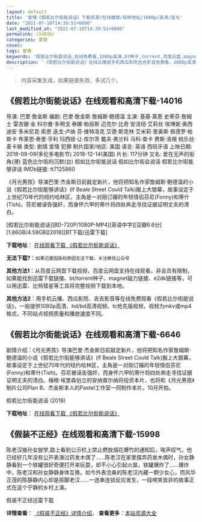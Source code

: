 ```yaml
---
layout: default
title: '爱情《假若比尔街能说话》下载资源/在线播放/视频地址/1080p/高清/蓝光'
date: "2021-07-10T14:39:51+0800"
last_modified_at: "2021-07-10T14:39:51+0800"
permalink: /14016/
categories: 爱情
cover:
tags: 爱情
keywords: '假若比尔街能说话,在线免费看,1080p高清,bt种子,torrent,百度云盘,magnet,磁力链,迅雷下载资源'
description: '《假若比尔街能说话》在线云播放手机西瓜影院吉吉影音免费看，1080p高清bd/hd未删减完整版和tc抢先枪版，mkv/mp4格式，附带bt/torrent种子、magnet/磁力链、百度云盘、网盘资源迅雷下载链接'
---
```


>内容采集生成，如果链接失效，多试几个。


## 《假若比尔街能说话》在线观看和高清下载-14016

导演: 巴里·詹金斯 编剧: 巴里·詹金斯 詹姆斯·鲍德温 主演: 基基·莱恩 史蒂芬·詹姆士 雷吉娜·金 科尔曼·多明戈 泰娜·帕丽斯 迈克尔·比奇 安洁纽·艾莉丝 埃博妮·奥西迪安 多米尼克·索恩 迭戈·卢纳 芬·维特洛克 艾德·斯克林 艾米莉·里奥斯 佩德罗·帕斯卡 布莱恩·泰里·亨利 玛西娅·让·库尔茨 戴夫·弗兰科 马科·查卡 费斯·洛根 桃乐丝·麦卡锡 类型: 剧情 爱情 犯罪 制片国家/地区: 美国 语言: 英语 西班牙语 上映日期: 2018-09-09(多伦多电影节) 2018-12-14(美国) 片长: 117分钟 又名: 爱在无声的街角(港) 蓝色比尔街的沉默(台) 假如比尔街能说话 假如比尔街会说话 假若比尔街能够讲话 IMDb链接: tt7125860

《月光男孩》导演巴里·杰金斯日前敲定新片，他将把知名作家詹姆斯·鲍德温的小说《假若比尔街能够讲话》(If Beale Street Could Talk)搬上大银幕，故事设定于上世纪70年代的纽约哈林区，主角是一对刚订婚的年轻情侣芬尼(Fonny)和蒂什(Tish)。芬尼被诬告强奸，而身怀六甲的蒂什将四处奔走寻找证据证明丈夫的清白。


[假若比尔街能说话][BD-720P/1080P-MP4][英语中字][豆瓣6.6分][1.86GB/4.59GB][2018][BT下载/迅雷下载]

**下载地址**： [在线观看下载 《假若比尔街能说话》](https://www.btdx8.com/torrent/jrbejnsh_2018.html) 


**无法下载?**：`如果迅雷因版权原因无法下载，关注微信公众号 `

**其他方法1**：从百度云网盘下载视频，百度云网盘支持在线观看，非会员有限制，如果能找到迅雷下载链接、bt/torrent种子、magnet磁力链接、e2dk链接等，可以用迅雷、比特彗星等工具将完整视频下载到本地。

**其他方法2**：用手机云播、西瓜影院、吉吉影音等在线免费观看《假若比尔街能说话》，一般提供1080p高清、hd/bd高清视频、tc抢先版视频，视频为mkv或mp4格式，不同站点视频质量和播放速度不同。


## 《假若比尔街能说话》在线观看和高清下载-6646

剧情介绍：《月光男孩》导演巴里·杰金斯日前敲定新片，他将把知名作家詹姆斯·鲍德温的小说《假若比尔街能够讲话》(If Beale Street Could Talk)搬上大银幕，故事设定于上世纪70年代的纽约哈林区，主角是一对刚订婚的年轻情侣芬尼(Fonny)和蒂什(Tish)。芬尼被诬告强奸，而身怀六甲的蒂什将四处奔走寻找证据证明丈夫的清白。梅根·埃里森创立的安纳普尔纳将投资本片，也将和《月光男孩》制片公司Plan B、杰金斯本人的Pastel工作室一同制作本片，10月开拍。


假若比尔街能说话 (2018)

**下载地址**： [在线观看下载 《假若比尔街能说话》](https://www.btbtdy.me/btdy/dy14596.html) 


## 《假装不正经》在线观看和高清下载-15998

陈老汉接孙女放学,路上看到公示栏上禁止燃放烟花爆竹的通知后，唉声叹气，他已经好几年没有公开表演过药发木偶了……陈老汉在家里摆弄药发木偶时，孙女静静看到一个铁罐很好奇便打开来玩耍，却不小心引起火苗，铁罐爆炸了……爆炸中，陈老汉和孙女静静身体互换。如今外表沧桑的陈老汉内藏一颗少女心，而风华正茂的陈静静内心却是抠脚老汉……一连串连锁反应发生，一段啼笑皆非的故事正式在这个宁静的乡村上演。


假装不正经迅雷下载

**详情查看**： [《假装不正经》详情介绍](/movie/15998/)， **查看更多**：[本站资源大全](/movie/t/all/)


